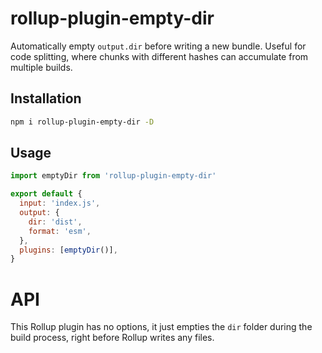 # rollup-plugin-empty-dir

Automatically empty `output.dir` before writing a new bundle. Useful for code splitting, where chunks with different hashes can accumulate from multiple builds.

## Installation

```sh
npm i rollup-plugin-empty-dir -D
```

## Usage

```js
import emptyDir from 'rollup-plugin-empty-dir'

export default {
  input: 'index.js',
  output: {
    dir: 'dist',
    format: 'esm',
  },
  plugins: [emptyDir()],
}
```

# API

This Rollup plugin has no options, it just empties the `dir` folder during the build process, right before Rollup writes any files.
